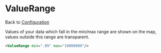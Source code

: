 ValueRange
==========

Back to [Configuration](./Configuration.md)

Values of your data which fall in the min/max range are shown on the
map, values outside this range are transparent.

```xml
<ValueRange min=".09" max="10000000"/>
```
